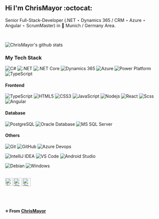 ## Hi I'm ChrisMayor :octocat:

Senior Full-Stack-Developer (.NET ⋆ Dynamics 365 / CRM ⋆ Azure ⋆ Angular ⋆ ScrumMaster) in :beer: Munich / Germany Area.

<br>

![ChrisMayor's github stats](https://github-readme-stats.vercel.app/api?username=ChrisMayor&show_icons=true&hide_border=true)

### My Tech Stack

![C#](http://img.shields.io/badge/-C%23-007396?style=flat-square&logo=c%20sharp&logoColor=ffffff)
![.NET](http://img.shields.io/badge/-.NET-6DB33F?style=flat-square&logoColor=ffffff)
![.NET Core](http://img.shields.io/badge/-.NET%20Core-3DDC84?style=flat-square&logoColor=ffffff)
![Dynamics 365](http://img.shields.io/badge/-Dynamics%20365-007396?style=flat-square&logo=dynamics365p&logoColor=ffffff)
![Azure](https://img.shields.io/badge/-Docker-black?style=flat-square&logo=docker)
![Power Platform](http://img.shields.io/badge/-Rancher-0075A8?style=flat-square&logo=rancher&logoColor=ffffff)
![TypeScript](http://img.shields.io/badge/-NGINX-269539?style=flat-square&logo=nginx&logoColor=ffffff)

#### Frontend
![TypeScript](https://img.shields.io/badge/-HTML5-%23E44D27?style=flat-square&logo=html5&logoColor=ffffff)
![HTML5](https://img.shields.io/badge/-HTML5-%23E44D27?style=flat-square&logo=html5&logoColor=ffffff)
![CSS3](https://img.shields.io/badge/-CSS3-%231572B6?style=flat-square&logo=css3)
![JavaScript](https://img.shields.io/badge/-JavaScript-%23F7DF1C?style=flat-square&logo=javascript&logoColor=000000&labelColor=%23F7DF1C&color=%23FFCE5A)
![Nodejs](https://img.shields.io/badge/-Nodejs-black?style=flat-square&logo=Node.js)
![React](https://img.shields.io/badge/-React-%23282C34?style=flat-square&logo=react)
![Scss](https://img.shields.io/badge/-Sass-%23CC6699?style=flat-square&logo=scss&logoColor=ffffff)
![Angular](http://img.shields.io/badge/-Abode%20Photoshop-26C9FF?style=flat-square&logo=adobe-photoshop&logoColor=ffffff)

#### Database
![PostgreSQL](https://img.shields.io/badge/-PostgreSQL-336791?style=flat-square&logo=postgresql)
![Oracle Database](http://img.shields.io/badge/-Oracle-DD0031?style=flat-square&logo=oracle)
![MS SQL Server](http://img.shields.io/badge/-MS%20SQL%20Server-CC2927?style=flat-square&logo=microsoft-sql-server&logoColor=ffffff)

#### Others
![Git](https://img.shields.io/badge/-Git-%23F05032?style=flat-square&logo=git&logoColor=%23ffffff)
![GitHub](https://img.shields.io/badge/-GitHub-181717?style=flat-square&logo=github)
![Azure Devops](http://img.shields.io/badge/-Github%20Actions-2088FF?style=flat-square&logo=github-actions&logoColor=ffffff)

![IntelliJ IDEA](http://img.shields.io/badge/-IntelliJ%20IDEA-000000?style=flat-square&logo=intellij-idea&logoColor=ffffff)
![VS Code](http://img.shields.io/badge/-VS%20Code-007ACC?style=flat-square&logo=visual-studio-code&logoColor=ffffff)
![Android Studio](http://img.shields.io/badge/-Android%20Studio-3DDC84?style=flat-square&logo=android-studio&logoColor=ffffff)

![Debian](http://img.shields.io/badge/-Debian-A81D33?style=flat-square&logo=debian&logoColor=ffffff)
![Windows](http://img.shields.io/badge/-Windows-0078D6?style=flat-square&logo=windows&logoColor=ffffff)

<br>

  <a href="https://www.linkedin.com/in/christoph-meyer-79386828">
    <img align="left" alt="Christoph Meyer | Linkedin" width="24px" src="https://github.com/TheDudeThatCode/TheDudeThatCode/blob/master/Assets/Linkedin.svg" />
  </a>
  <a href="https://mailhide.io/e/ElqxD">
    <img align="left" alt="Christoph Meyer | Mail" width="26px" src="https://github.com/TheDudeThatCode/TheDudeThatCode/blob/master/Assets/Gmail.svg" />
  </a>
    <a href="https://github.com/ChrisMayor/Impressum">
    <img align="left" alt="Christoph Meyer | Impressum" width="26px" src="https://github.com/TheDudeThatCode/TheDudeThatCode/blob/master/Assets/Gmail.svg" />
  </a>
  
<br><br><br><br>

**⭐️ From [ChrisMayor](https://github.com/ChrisMayor)**

